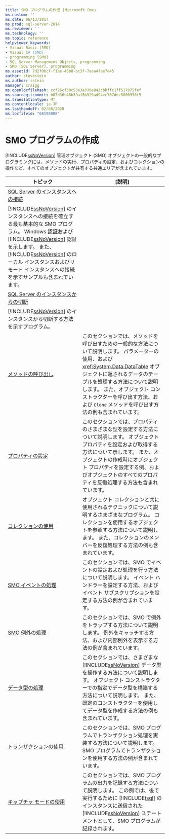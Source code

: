 ```yaml
---
title: SMO プログラムの作成 |Microsoft Docs
ms.custom: ''
ms.date: 06/13/2017
ms.prod: sql-server-2014
ms.reviewer: ''
ms.technology: ''
ms.topic: reference
helpviewer_keywords:
- Visual Basic [SMO]
- Visual C# [SMO]
- programming [SMO]
- SQL Server Management Objects, programming
- SMO [SQL Server], programming
ms.assetid: 7d2f0bcf-f1ae-45b8-bc3f-7aea4fae7e45
author: stevestein
ms.author: sstein
manager: craigg
ms.openlocfilehash: ccf26cf30c53e3a336e842cbbffc1ff517075fef
ms.sourcegitcommit: b87d36c46b39af8b929ad94ec707dee8800950f5
ms.translationtype: MT
ms.contentlocale: ja-JP
ms.lasthandoff: 02/08/2020
ms.locfileid: "68198008"
---
```

# <a name="creating-smo-programs"></a>SMO プログラムの作成
  
  [!INCLUDE[ssNoVersion](../../../includes/ssnoversion-md.md)] 管理オブジェクト (SMO) オブジェクトの一般的なプログラミングには、メソッドの実行、プロパティの設定、およびコレクションの操作など、すべてのオブジェクトが共有する共通エリアが含まれています。  
  
|トピック|[説明]|  
|-----------|-----------------|  
|[SQL Server のインスタンスへの接続](connecting-to-an-instance-of-sql-server.md)|
  [!INCLUDE[ssNoVersion](../../../includes/ssnoversion-md.md)] のインスタンスへの接続を確立する最も基本的な SMO プログラム。 Windows 認証および [!INCLUDE[ssNoVersion](../../../includes/ssnoversion-md.md)] 認証を示します。 また、[!INCLUDE[ssNoVersion](../../../includes/ssnoversion-md.md)] のローカル インスタンスおよびリモート インスタンスへの接続を示すサンプルも含まれています。|  
|[SQL Server のインスタンスからの切断](disconnecting-from-an-instance-of-sql-server.md)|
  [!INCLUDE[ssNoVersion](../../../includes/ssnoversion-md.md)] のインスタンスから切断する方法を示すプログラム。|  
|[メソッドの呼び出し](calling-methods.md)|このセクションでは、メソッドを呼び出すための一般的な方法について説明します。 パラメーターの使用、および <xref:System.Data.DataTable> オブジェクトに返されるデータのテーブルを処理する方法について説明します。 また、オブジェクト コンストラクターを呼び出す方法、および `Clone` メソッドを呼び出す方法の例も含まれています。|  
|[プロパティの設定](setting-properties-smo.md)|このセクションでは、プロパティのさまざまな型を設定する方法について説明します。 オブジェクト プロパティを設定および取得する方法について示します。 また、オブジェクトの作成時にオブジェクト プロパティを設定する例、およびオブジェクトのすべてのプロパティを反復処理する方法も含まれています。|  
|[コレクションの使用](using-collections.md)|オブジェクト コレクションと共に使用されるテクニックについて説明するさまざまなプログラム。 コレクションを使用するオブジェクトを参照する方法について説明します。 また、コレクションのメンバーを反復処理する方法の例も含まれています。|  
|[SMO イベントの処理](handling-smo-events.md)|このセクションでは、SMO でイベントの設定および処理を行う方法について説明します。 イベント ハンドラーを設定する方法、およびイベント サブスクリプションを設定する方法の例が含まれています。|  
|[SMO 例外の処理](handling-smo-exceptions.md)|このセクションでは、SMO で例外をトラップする方法について説明します。 例外をキャッチする方法、および内部例外を表示する方法の例が含まれています。|  
|[データ型の処理](working-with-data-types.md)|このセクションでは、さまざまな [!INCLUDE[ssNoVersion](../../../includes/ssnoversion-md.md)] データ型を操作する方法について説明します。 オブジェクト コンストラクターでの指定でデータ型を構築する方法について説明します。 また、既定のコンストラクターを使用してデータ型を作成する方法の例も含まれています。|  
|[トランザクションの使用](using-transactions.md)|このセクションでは、SMO プログラムでトランザクション処理を実装する方法について説明します。 SMO プログラムでトランザクションを使用する方法の例が含まれています。|  
|[キャプチャ モードの使用](using-capture-mode.md)|このセクションでは、SMO プログラムの出力を記録する方法について説明します。 この例では、後で実行するために [!INCLUDE[tsql](../../../includes/tsql-md.md)] のインスタンスに送信された [!INCLUDE[ssNoVersion](../../../includes/ssnoversion-md.md)] ステートメントとして、SMO プログラムが記録されます。|  
  
  
